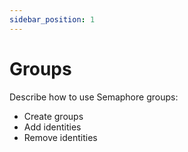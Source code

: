 ```yaml
---
sidebar_position: 1
---
```


# Groups

Describe how to use Semaphore groups:

-   Create groups
-   Add identities
-   Remove identities

